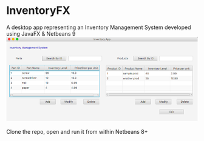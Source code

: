 # InventoryFX
A desktop app representing an Inventory Management System developed using JavaFX & Netbeans 9
![alt text](https://github.com/desiby/InventoryFX/blob/master/Screen%20Shot%202018-08-24%20at%2011.59.40%20PM.png)<br/>
<br/>
Clone the repo, open and run it from within Netbeans 8+
